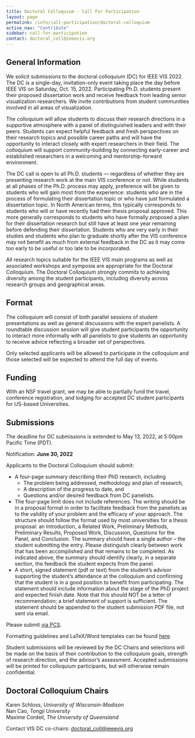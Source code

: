 ```yaml
---
title: Doctoral Colloquium - Call For Participation
layout: page
permalink: /info/call-participation/doctoral-colloquium
active_nav: "Contribute"
sidebar: call-for-participation
contact: doctoral_coll@ieeevis.org
---
```


## General Information

We solicit submissions to the doctoral colloquium (DC) for IEEE VIS 2022. The DC is a single-day, invitation-only event taking place the day before IEEE VIS on Saturday, Oct. 15, 2022. Participating Ph.D. students present their proposed dissertation work and receive feedback from leading senior visualization researchers. We invite contributions from student communities involved in all areas of visualization.

The colloquium will allow students to discuss their research directions in a supportive atmosphere with a panel of distinguished leaders and with their peers. Students can expect helpful feedback and fresh perspectives on their research topics and possible career paths and will have the opportunity to interact closely with expert researchers in their field. The colloquium will support community-building by connecting early-career and established researchers in a welcoming and mentorship-forward environment.

The DC call is open to all Ph.D. students — regardless of whether they are presenting research work at the main VIS conference or not. While students at all phases of the Ph.D. process may apply, preference will be given to students who will gain most from the experience: students who are in the process of formulating their dissertation topic or who have just formulated a dissertation topic. In North American terms, this typically corresponds to students who will or have recently had their thesis proposal approved. This more generally corresponds to students who have formally proposed a plan for their dissertation research but still have at least one year remaining before defending their dissertation. Students who are very early in their studies and students who plan to graduate shortly after the VIS conference may not benefit as much from external feedback in the DC as it may come too early to be useful or too late to be incorporated. 

All research topics suitable for the IEEE VIS main programs as well as associated workshops and symposia are appropriate for the Doctoral Colloquium. The Doctoral Colloquium strongly commits to achieving diversity among the student participants, including diversity across research groups and geographical areas. 

## Format
The colloquium will consist of both parallel sessions of student presentations as well as general discussions with the expert panelists. A roundtable discussion session will give student participants the opportunity to interact more informally with all panelists to give students an opportunity to receive advice reflecting a broader set of perspectives. 

Only selected applicants will be allowed to participate in the colloquium and those selected will be expected to attend the full day of events.

## Funding
With an NSF travel grant, we may be able to partially fund the travel, conference registration, and lodging for accepted DC student participants for US-based Universities.

## Submissions
The deadline for DC submissions is extended to May 13, 2022, at 5:00pm Pacific Time (PDT).

Notification: **June 30, 2022**

Applicants to the Doctoral Colloquium should submit:
*	A four-page summary describing their PhD research, including 
    - The problem being addressed, methodology and plan of research, 
    - A description of the progress to date, and
    - Questions and/or desired feedback from DC panelists. 
* The four-page limit does not include references. The writing should be in a proposal format in order to facilitate feedback from the panelists as to the validity of your problem and the efficacy of your approach. The structure should follow the format used by most universities for a thesis proposal: an Introduction, a Related Work, Preliminary Methods, Preliminary Results, Proposed Work, Discussion, Questions for the Panel, and Conclusion. The summary should have a single author – the student submitting the entry. Please distinguish clearly between work that has been accomplished and that remains to be completed. As indicated above, the summary should identify clearly, in a separate section, the feedback the student expects from the panel.
* A short, signed statement (pdf or text) from the student’s advisor supporting the student’s attendance at the colloquium and confirming that the student is in a good position to benefit from participating. The statement should include information about the stage of the PhD project and expected finish date. Note that this should NOT be a letter of recommendation; a brief statement of support is sufficient. The statement should be appended to the student submission PDF file, not sent via email.

Please submit [via PCS](http://new.precisionconference.com/vgtc).

Formatting guidelines and LaTeX/Word templates can be found [here](https://tc.computer.org/vgtc/publications/conference).

Student submissions will be reviewed by the DC Chairs and selections will be made on the basis of their contribution to the colloquium goals, strength of research direction, and the advisor’s assessment. Accepted submissions will be printed for colloquium participants, but will otherwise remain confidential.

## Doctoral Colloquium Chairs
Karen Schloss, *University of Wisconsin-Madison*  
Nan Cao, *Tongji University*  
Maxime Cordeil, *The University of Queensland*  

Contact VIS DC co-chairs: [doctoral_coll@ieeevis.org](mailto:doctoral_coll@ieeevis.org)
